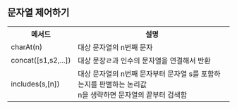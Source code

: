 ## 문자열 제어하기

<body>
  <table>
    <th>메서드</th>
    <th>설명</th>
    <tr>
      <td>charAt(n)</td>
      <td>대상 문자열의 n번째 문자</td>
    </tr>
    <tr>
      <td>concat([s1,s2,...])</td>
      <td>대상 문장ㄹ과 인수의 문자열을 연결해서 반환</td>
    </tr>
    <tr>
      <td>includes(s,[n])</td>
      <td>대상 문자열의 n번째 문자부터 문자열 s를 포함하는지를 판별하는 논리값 <br>n을 생략하면 문자열의 끝부터 검색함</td>
    </tr>



    
  </table>


  
</body>
